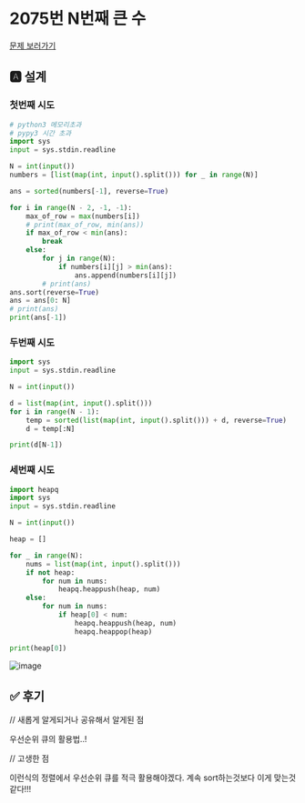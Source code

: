 
# 2075번 N번째 큰 수 
[문제 보러가기](https://www.acmicpc.net/problem/2075)

## 🅰 설계


### 첫번째 시도
```py
# python3 메모리초과
# pypy3 시간 초과
import sys
input = sys.stdin.readline

N = int(input())
numbers = [list(map(int, input().split())) for _ in range(N)]

ans = sorted(numbers[-1], reverse=True)

for i in range(N - 2, -1, -1):
    max_of_row = max(numbers[i])
    # print(max_of_row, min(ans))
    if max_of_row < min(ans):
        break
    else:
        for j in range(N):
            if numbers[i][j] > min(ans):
                ans.append(numbers[i][j])
        # print(ans)
ans.sort(reverse=True)
ans = ans[0: N]
# print(ans)
print(ans[-1])
```
### 두번째 시도
```py
import sys
input = sys.stdin.readline

N = int(input())

d = list(map(int, input().split()))
for i in range(N - 1):
    temp = sorted(list(map(int, input().split())) + d, reverse=True)
    d = temp[:N]

print(d[N-1])
```
### 세번째 시도
```py
import heapq
import sys
input = sys.stdin.readline

N = int(input())

heap = []

for _ in range(N):
    nums = list(map(int, input().split()))
    if not heap:
        for num in nums:
            heapq.heappush(heap, num)
    else:
        for num in nums:
            if heap[0] < num:
                heapq.heappush(heap, num)
                heapq.heappop(heap)

print(heap[0])

```

![image](https://user-images.githubusercontent.com/63354527/144421405-a7d5cd89-6505-4025-943f-d9b39528aeac.png)

## ✅ 후기
// 새롭게 알게되거나 공유해서 알게된 점

우선순위 큐의 활용법..!

// 고생한 점

이런식의 정렬에서 우선순위 큐를 적극 활용해야겠다. 계속 sort하는것보다 이게 맞는것 같다!!!